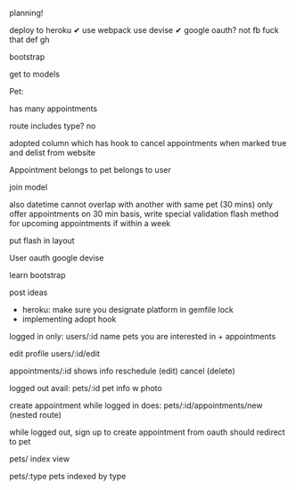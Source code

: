 planning!

deploy to heroku ✔
use webpack
use devise ✔
google oauth?
not fb fuck that
def gh

bootstrap

get to models

Pet:

has many appointments

route includes type? no

adopted column which has hook to cancel appointments when marked true and delist from website

Appointment
belongs to pet
belongs to user

join model

also datetime
cannot overlap with another with same pet (30 mins)
only offer appointments on 30 min basis, write special validation
flash method for upcoming appointments if within a week

put flash in layout


User
oauth google
devise

learn bootstrap


post ideas

- heroku: make sure you designate platform in gemfile lock
- implementing adopt hook



logged in only:
users/:id
name
pets you are interested in + appointments

edit profile
users/:id/edit

appointments/:id
shows info
reschedule (edit)
cancel (delete) 

logged out avail:
pets/:id 
pet info w photo

create appointment while logged in does:
pets/:id/appointments/new (nested route)

while logged out, sign up to create appointment
from oauth should redirect to pet

pets/
index view

pets/:type
pets indexed by type
